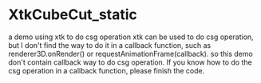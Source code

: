 # XtkCubeCut_static
a demo using xtk to do csg operation
xtk can be used to do csg operation, but I don't find the way to do it in a callback function, such as renderer3D.onRender() or requestAnimationFrame(callback).
so this demo don't contain callback way to do csg operation.
If you know how to do the csg operation in a callback function, please finish the code.
